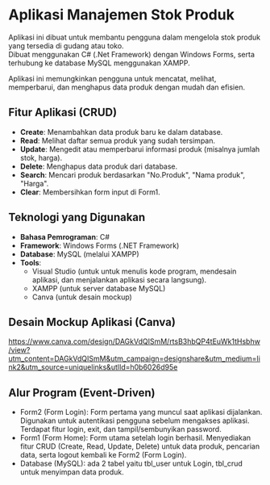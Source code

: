 # Aplikasi Manajemen Stok Produk

Aplikasi ini dibuat untuk membantu pengguna dalam mengelola stok produk yang tersedia di gudang atau toko.  
Dibuat menggunakan C# (.Net Framework) dengan Windows Forms, serta terhubung ke database MySQL menggunakan XAMPP.

Aplikasi ini memungkinkan pengguna untuk mencatat, melihat, memperbarui, dan menghapus data produk dengan mudah dan efisien.

## Fitur Aplikasi (CRUD)
- **Create**: Menambahkan data produk baru ke dalam database.
- **Read**: Melihat daftar semua produk yang sudah tersimpan.
- **Update**: Mengedit atau memperbarui informasi produk (misalnya jumlah stok, harga).
- **Delete**: Menghapus data produk dari database.
- **Search**: Mencari produk berdasarkan "No.Produk", "Nama produk", "Harga".
- **Clear**: Membersihkan form input di Form1.
  
## Teknologi yang Digunakan
- **Bahasa Pemrograman**: C#
- **Framework**: Windows Forms (.NET Framework)
- **Database**: MySQL (melalui XAMPP)
- **Tools**:
  - Visual Studio (untuk untuk menulis kode program, mendesain aplikasi, dan menjalankan aplikasi secara langsung).
  - XAMPP (untuk server database MySQL)
  - Canva (untuk desain mockup)
 
## Desain Mockup Aplikasi (Canva)
https://www.canva.com/design/DAGkVdQISmM/rtsB3hbQP4tEuWk1tHsbhw/view?utm_content=DAGkVdQISmM&utm_campaign=designshare&utm_medium=link2&utm_source=uniquelinks&utlId=h0b6026d95e

## Alur Program (Event-Driven)
- Form2 (Form Login): Form pertama yang muncul saat aplikasi dijalankan. Digunakan untuk autentikasi pengguna sebelum mengakses aplikasi. Terdapat fitur login, exit, dan tampil/sembunyikan password.
- Form1 (Form Home): Form utama setelah login berhasil. Menyediakan fitur CRUD (Create, Read, Update, Delete) untuk data produk, pencarian data, serta logout kembali ke Form2 (Form Login).
- Database (MySQL): ada 2 tabel yaitu tbl_user untuk Login, tbl_crud untuk menyimpan data produk.
